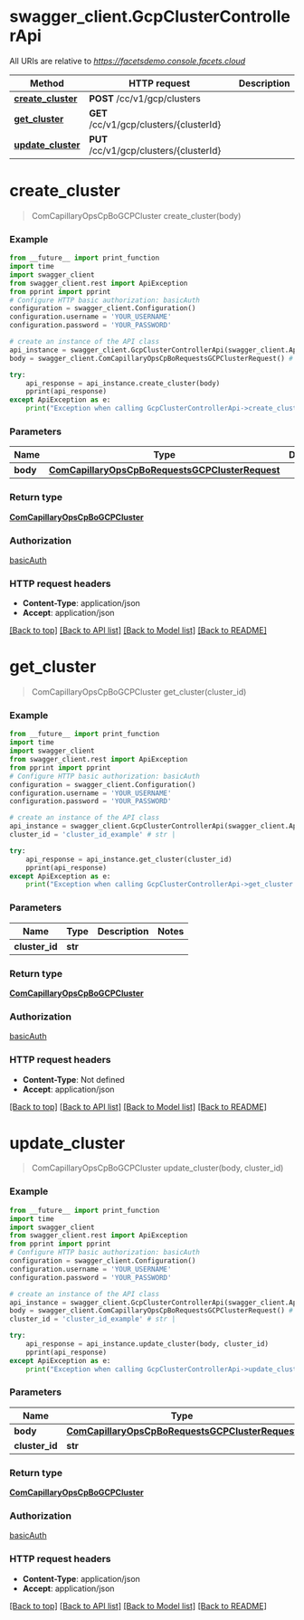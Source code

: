 # swagger_client.GcpClusterControllerApi

All URIs are relative to *https://facetsdemo.console.facets.cloud*

Method | HTTP request | Description
------------- | ------------- | -------------
[**create_cluster**](GcpClusterControllerApi.md#create_cluster) | **POST** /cc/v1/gcp/clusters | 
[**get_cluster**](GcpClusterControllerApi.md#get_cluster) | **GET** /cc/v1/gcp/clusters/{clusterId} | 
[**update_cluster**](GcpClusterControllerApi.md#update_cluster) | **PUT** /cc/v1/gcp/clusters/{clusterId} | 

# **create_cluster**
> ComCapillaryOpsCpBoGCPCluster create_cluster(body)



### Example
```python
from __future__ import print_function
import time
import swagger_client
from swagger_client.rest import ApiException
from pprint import pprint
# Configure HTTP basic authorization: basicAuth
configuration = swagger_client.Configuration()
configuration.username = 'YOUR_USERNAME'
configuration.password = 'YOUR_PASSWORD'

# create an instance of the API class
api_instance = swagger_client.GcpClusterControllerApi(swagger_client.ApiClient(configuration))
body = swagger_client.ComCapillaryOpsCpBoRequestsGCPClusterRequest() # ComCapillaryOpsCpBoRequestsGCPClusterRequest | 

try:
    api_response = api_instance.create_cluster(body)
    pprint(api_response)
except ApiException as e:
    print("Exception when calling GcpClusterControllerApi->create_cluster: %s\n" % e)
```

### Parameters

Name | Type | Description  | Notes
------------- | ------------- | ------------- | -------------
 **body** | [**ComCapillaryOpsCpBoRequestsGCPClusterRequest**](ComCapillaryOpsCpBoRequestsGCPClusterRequest.md)|  | 

### Return type

[**ComCapillaryOpsCpBoGCPCluster**](ComCapillaryOpsCpBoGCPCluster.md)

### Authorization

[basicAuth](../README.md#basicAuth)

### HTTP request headers

 - **Content-Type**: application/json
 - **Accept**: application/json

[[Back to top]](#) [[Back to API list]](../README.md#documentation-for-api-endpoints) [[Back to Model list]](../README.md#documentation-for-models) [[Back to README]](../README.md)

# **get_cluster**
> ComCapillaryOpsCpBoGCPCluster get_cluster(cluster_id)



### Example
```python
from __future__ import print_function
import time
import swagger_client
from swagger_client.rest import ApiException
from pprint import pprint
# Configure HTTP basic authorization: basicAuth
configuration = swagger_client.Configuration()
configuration.username = 'YOUR_USERNAME'
configuration.password = 'YOUR_PASSWORD'

# create an instance of the API class
api_instance = swagger_client.GcpClusterControllerApi(swagger_client.ApiClient(configuration))
cluster_id = 'cluster_id_example' # str | 

try:
    api_response = api_instance.get_cluster(cluster_id)
    pprint(api_response)
except ApiException as e:
    print("Exception when calling GcpClusterControllerApi->get_cluster: %s\n" % e)
```

### Parameters

Name | Type | Description  | Notes
------------- | ------------- | ------------- | -------------
 **cluster_id** | **str**|  | 

### Return type

[**ComCapillaryOpsCpBoGCPCluster**](ComCapillaryOpsCpBoGCPCluster.md)

### Authorization

[basicAuth](../README.md#basicAuth)

### HTTP request headers

 - **Content-Type**: Not defined
 - **Accept**: application/json

[[Back to top]](#) [[Back to API list]](../README.md#documentation-for-api-endpoints) [[Back to Model list]](../README.md#documentation-for-models) [[Back to README]](../README.md)

# **update_cluster**
> ComCapillaryOpsCpBoGCPCluster update_cluster(body, cluster_id)



### Example
```python
from __future__ import print_function
import time
import swagger_client
from swagger_client.rest import ApiException
from pprint import pprint
# Configure HTTP basic authorization: basicAuth
configuration = swagger_client.Configuration()
configuration.username = 'YOUR_USERNAME'
configuration.password = 'YOUR_PASSWORD'

# create an instance of the API class
api_instance = swagger_client.GcpClusterControllerApi(swagger_client.ApiClient(configuration))
body = swagger_client.ComCapillaryOpsCpBoRequestsGCPClusterRequest() # ComCapillaryOpsCpBoRequestsGCPClusterRequest | 
cluster_id = 'cluster_id_example' # str | 

try:
    api_response = api_instance.update_cluster(body, cluster_id)
    pprint(api_response)
except ApiException as e:
    print("Exception when calling GcpClusterControllerApi->update_cluster: %s\n" % e)
```

### Parameters

Name | Type | Description  | Notes
------------- | ------------- | ------------- | -------------
 **body** | [**ComCapillaryOpsCpBoRequestsGCPClusterRequest**](ComCapillaryOpsCpBoRequestsGCPClusterRequest.md)|  | 
 **cluster_id** | **str**|  | 

### Return type

[**ComCapillaryOpsCpBoGCPCluster**](ComCapillaryOpsCpBoGCPCluster.md)

### Authorization

[basicAuth](../README.md#basicAuth)

### HTTP request headers

 - **Content-Type**: application/json
 - **Accept**: application/json

[[Back to top]](#) [[Back to API list]](../README.md#documentation-for-api-endpoints) [[Back to Model list]](../README.md#documentation-for-models) [[Back to README]](../README.md)

